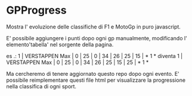 # GPProgress
Mostra l' evoluzione delle classifiche di F1 e MotoGp in puro javascript.

E' possibile aggiungere i punti dopo ogni gp manualmente, modificando l' elemento'tabella' nel sorgente della pagina. 

es .:  1 | VERSTAPPEN Max | 0 | 25 | 0 | 34 | 26 | 25 | 15 | * 1 *
diventa 1 | VERSTAPPEN Max | 0 | 25 | 0 | 34 | 26 | 25 | 15 | 25 | * 1 *

Ma cercheremo di tenere aggiornato questo repo dopo ogni evento.
E' possibile reimplementare questi file html per visualizzare la progressione nella classifica di ogni sport.

